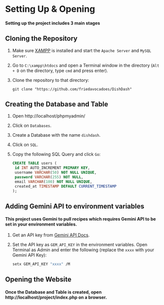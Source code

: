 # Setting Up & Opening
#### Setting up the project includes 3 main stages

## Cloning the Repository
1. Make sure [XAMPP](https://www.apachefriends.org/) is installed and start the `Apache Server` and `MySQL Server`.
2. Go to `C:\xampp\htdocs` and open a Terminal window in the directory (`Alt + D` on the directory, type `cmd` and press enter).
3. Clone the repository to that directory:
   
   ```git
   git clone "https://github.com/friedavocadoes/DishDash"
   ```

## Creating the Database and Table
1. Open http://localhost/phpmyadmin/
2. Click on `Databases`.
3. Create a Database with the name `dishdash`.
4. Click on `SQL`.
5. Copy the following SQL Query and click `Go`:
   
   ```sql
   CREATE TABLE users (
    id INT AUTO_INCREMENT PRIMARY KEY,
    username VARCHAR(50) NOT NULL UNIQUE,
    password VARCHAR(255) NOT NULL,
    email VARCHAR(100) NOT NULL UNIQUE,
    created_at TIMESTAMP DEFAULT CURRENT_TIMESTAMP
   );
   ```

## Adding Gemini API to environment variables
####  This project uses Gemini to pull recipes which requires Gemini API to be set in your environment variables.
1. Get an API key from [Gemini API Docs](https://aistudio.google.com/app/apikey).
2. Set the API key as `GEM_API_KEY` in the environment variables.
   Open Terminal as Admin and enter the following (replace the `xxxx` with your Gemini API Key):
   
   ```bash
   setx GEM_API_KEY "xxxx" /M
   ```
   
## Opening the Website
#### Once the Database and Table is created, open http://localhost/project/index.php on a browser.
